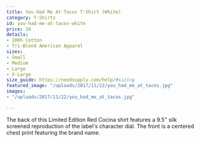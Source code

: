 ```yaml
---
title: You Had Me At Tacos T-Shirt (White)
category: T-Shirts
id: you-had-me-at-tacos-white
price: 24
details:
- 100% Cotton
- Tri-Blend American Apparel
sizes:
- Small
- Medium
- Large
- X-Large
size_guide: https://needsupply.com/help/#sizing
featured_image: "/uploads/2017/11/22/you_had_me_at_tacos.jpg"
images:
- "/uploads/2017/11/22/you_had_me_at_tacos.jpg"

---
```

The back of this Limited Edition Red Cocina shirt features a 9.5" silk screened reproduction of the label's character dial. The front is a centered chest print featuring the brand name.
